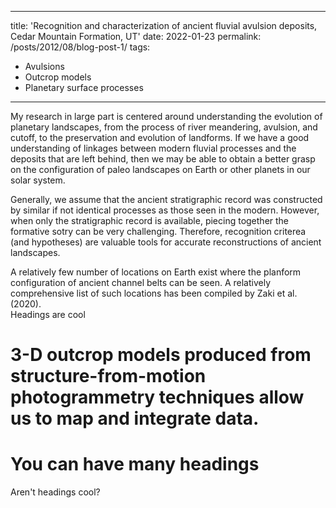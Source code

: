  ---
title: 'Recognition and characterization of ancient fluvial avulsion deposits, Cedar Mountain Formation, UT'
date: 2022-01-23
permalink: /posts/2012/08/blog-post-1/
tags:
  - Avulsions
  - Outcrop models
  - Planetary surface processes
---

My research in large part is centered around understanding the evolution of planetary landscapes, from the process of river meandering, avulsion, and cutoff, to the preservation and evolution of landforms. If we have a good understanding of linkages between modern fluvial processes and the deposits that are left behind, then we may be able to obtain a better grasp on the configuration of paleo landscapes on Earth or other planets in our solar system.

Generally, we assume that the ancient stratigraphic record was constructed by similar if not identical processes as those seen in the modern. However, when only the stratigraphic record is available, piecing together the formative sotry can be very challenging.  Therefore, recognition criterea (and hypotheses) are valuable tools for accurate reconstructions of ancient landscapes.

A relatively few number of locations on Earth exist where the planform configuration of ancient channel belts can be seen. A relatively comprehensive list of such locations has been compiled by Zaki et al. (2020).  
Headings are cool

3-D outcrop models produced from structure-from-motion photogrammetry techniques allow us to map and integrate data. 
======

You can have many headings
======

Aren't headings cool?
